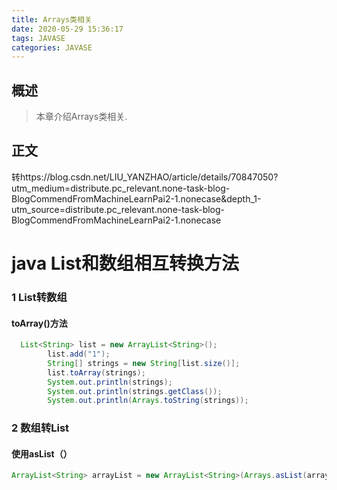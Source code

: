 ```yaml
---
title: Arrays类相关
date: 2020-05-29 15:36:17
tags: JAVASE
categories: JAVASE
---
```


## 概述

> 本章介绍Arrays类相关.

<!--more-->

## 正文

转https://blog.csdn.net/LIU_YANZHAO/article/details/70847050?utm_medium=distribute.pc_relevant.none-task-blog-BlogCommendFromMachineLearnPai2-1.nonecase&depth_1-utm_source=distribute.pc_relevant.none-task-blog-BlogCommendFromMachineLearnPai2-1.nonecase

# java List和数组相互转换方法

### 1 List转数组

####  toArray()方法

```java
  List<String> list = new ArrayList<String>();
        list.add("1");
        String[] strings = new String[list.size()];
        list.toArray(strings);
        System.out.println(strings);
        System.out.println(strings.getClass());
        System.out.println(Arrays.toString(strings));
```

### 2 数组转List

#### 使用asList（）

```java
ArrayList<String> arrayList = new ArrayList<String>(Arrays.asList(arrays));
```
